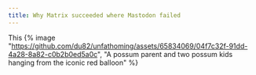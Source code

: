 ```yaml
---
title: Why Matrix succeeded where Mastodon failed
---
```

This
{% image "https://github.com/du82/unfathoming/assets/65834069/04f7c32f-91dd-4a28-8a82-c0b2b0ed5a0c", "A possum parent and two possum kids hanging from the iconic red balloon" %}
